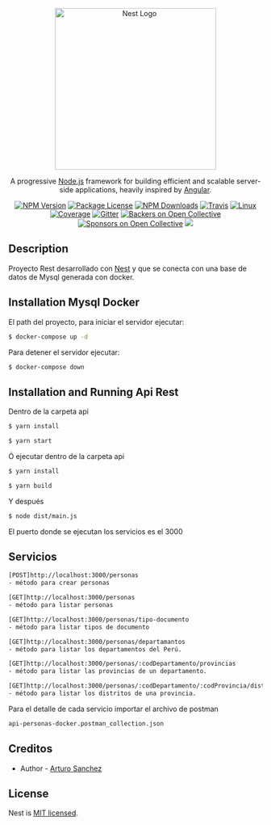 <p align="center">
  <a href="http://nestjs.com/" target="blank"><img src="https://nestjs.com/img/logo_text.svg" width="320" alt="Nest Logo" /></a>
</p>

[travis-image]: https://api.travis-ci.org/nestjs/nest.svg?branch=master
[travis-url]: https://travis-ci.org/nestjs/nest
[linux-image]: https://img.shields.io/travis/nestjs/nest/master.svg?label=linux
[linux-url]: https://travis-ci.org/nestjs/nest
  
  <p align="center">A progressive <a href="http://nodejs.org" target="blank">Node.js</a> framework for building efficient and scalable server-side applications, heavily inspired by <a href="https://angular.io" target="blank">Angular</a>.</p>
    <p align="center">
<a href="https://www.npmjs.com/~nestjscore"><img src="https://img.shields.io/npm/v/@nestjs/core.svg" alt="NPM Version" /></a>
<a href="https://www.npmjs.com/~nestjscore"><img src="https://img.shields.io/npm/l/@nestjs/core.svg" alt="Package License" /></a>
<a href="https://www.npmjs.com/~nestjscore"><img src="https://img.shields.io/npm/dm/@nestjs/core.svg" alt="NPM Downloads" /></a>
<a href="https://travis-ci.org/nestjs/nest"><img src="https://api.travis-ci.org/nestjs/nest.svg?branch=master" alt="Travis" /></a>
<a href="https://travis-ci.org/nestjs/nest"><img src="https://img.shields.io/travis/nestjs/nest/master.svg?label=linux" alt="Linux" /></a>
<a href="https://coveralls.io/github/nestjs/nest?branch=master"><img src="https://coveralls.io/repos/github/nestjs/nest/badge.svg?branch=master#5" alt="Coverage" /></a>
<a href="https://gitter.im/nestjs/nestjs?utm_source=badge&utm_medium=badge&utm_campaign=pr-badge&utm_content=body_badge"><img src="https://badges.gitter.im/nestjs/nestjs.svg" alt="Gitter" /></a>
<a href="https://opencollective.com/nest#backer"><img src="https://opencollective.com/nest/backers/badge.svg" alt="Backers on Open Collective" /></a>
<a href="https://opencollective.com/nest#sponsor"><img src="https://opencollective.com/nest/sponsors/badge.svg" alt="Sponsors on Open Collective" /></a>
  <a href="https://paypal.me/kamilmysliwiec"><img src="https://img.shields.io/badge/Donate-PayPal-dc3d53.svg"/></a>

</p>


## Description

Proyecto Rest desarrollado con [Nest](https://github.com/nestjs/nest) y que se conecta con una base de datos de Mysql generada con docker.

## Installation Mysql Docker
El path del proyecto, para iniciar el servidor ejecutar:
```bash
$ docker-compose up -d
```
Para detener el servidor ejecutar:
```bash
$ docker-compose down
```

## Installation and Running Api Rest
Dentro de la carpeta api
```bash
$ yarn install
```
```bash
$ yarn start
```
Ó ejecutar dentro de la carpeta api
```bash
$ yarn install
```
```bash
$ yarn build
```
Y después
```bash
$ node dist/main.js
```
El puerto donde se ejecutan los servicios es el 3000

## Servicios

```bash
[POST]http://localhost:3000/personas 
- método para crear personas
```
```bash
[GET]http://localhost:3000/personas 
- método para listar personas
```
```bash
[GET]http://localhost:3000/personas/tipo-documento 
- método para listar tipos de documento
```
```bash
[GET]http://localhost:3000/personas/departamantos 
- método para listar los departamentos del Perú.
```
```bash
[GET]http://localhost:3000/personas/:codDepartamento/provincias 
- método para listar las provincias de un departamento.
```
```bash
[GET]http://localhost:3000/personas/:codDepartamento/:codProvincia/distritos 
- método para listar los distritos de una provincia.
```
Para el detalle de cada servicio importar el archivo de postman
```bash
api-personas-docker.postman_collection.json
```

## Creditos

- Author - [Arturo Sanchez](asanchez.sys@gmail.com)


## License

  Nest is [MIT licensed](LICENSE).
